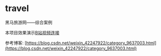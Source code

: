 # travel
黑马旅游网——综合案例


本项目效果演示[B站视频连接](https://www.bilibili.com/video/av77291132)


参考博客: [https://blog.csdn.net/weixin_42247922/category_9637003.html](https://blog.csdn.net/weixin_42247922/category_9637003.html)
